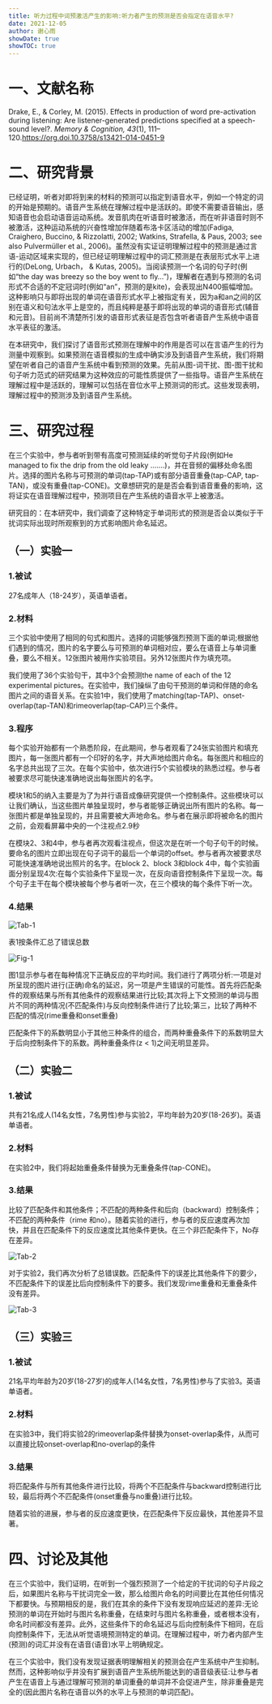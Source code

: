 ```yaml
---
title: 听力过程中词预激活产生的影响:听力者产生的预测是否会指定在语音水平?
date: 2021-12-05
author: 谢心雨
showDate: true
showTOC: true 
---
```


# 一、文献名称

Drake, E., & Corley, M. (2015).  Effects in production of word pre-activation during listening: Are listener-generated predictions specified at a speech-sound level?. *Memory & Cognition, 43*(1), 111–120.https://org.doi.10.3758/s13421-014-0451-9 

# 二、研究背景

已经证明，听者对即将到来的材料的预测可以指定到语音水平，例如一个特定的词的开始是预期的。语音产生系统在理解过程中是活跃的。即使不需要语音输出，感知语音也会启动语音运动系统。发音肌肉在听语音时被激活，而在听非语音时则不被激活，这种运动系统的兴奋性增加伴随着布洛卡区活动的增加(Fadiga, Craighero, Buccino, & Rizzolatti, 2002; Watkins, Strafella, & Paus, 2003; see also Pulvermüller et al., 2006)。虽然没有实证证明理解过程中的预测是通过言语-运动区域来实现的，但已经证明理解过程中的词汇预测是在表层形式水平上进行的(DeLong, Urbach， & Kutas, 2005)。当阅读预测一个名词的句子时(例如“the day was breezy so the boy went to fly…”)，理解者在遇到与预测的名词形式不合适的不定冠词时(例如“an”，预测的是kite)，会表现出N400振幅增加。这种影响只与即将出现的单词在语音形式水平上被指定有关，因为a和an之间的区别在语义和句法水平上是空的，而且纯粹是基于即将出现的单词的语音形式(辅音和元音)。目前尚不清楚所引发的语音形式表征是否包含听者语音产生系统中语音水平表征的激活。

在本研究中，我们探讨了语音形式预测在理解中的作用是否可以在言语产生的行为测量中观察到。如果预测在语音模拟的生成中确实涉及到语音产生系统，我们将期望在听者自己的语音产生系统中看到预测的效果。先前从图-词干扰、图-图干扰和句子听力范式的研究结果为这种效应的可能性质提供了一些指导。语音产生系统在理解过程中是活跃的，理解可以包括在音位水平上预测词的形式。这些发现表明，理解过程中的预测涉及到语音产生系统。

# 三、研究过程

在三个实验中，参与者听到带有高度可预测延续的听觉句子片段(例如He managed to fix the drip from the old leaky .……)，并在音频的偏移处命名图片。选择的图片名称与可预测的单词(tap-TAP)或有部分语音重叠(tap-CAP, tap-TAN)，或没有重叠(tap-CONE)。文章想研究的是是否会看到语音重叠的影响，这将证实在语音理解过程中，预测项目在产生系统的语音水平上被激活。

研究目的：在本研究中，我们调查了这种特定于单词形式的预测是否会以类似于干扰词实际出现时所观察到的方式影响图片命名延迟。

## （一）实验一

### 1.被试

27名成年人（18-24岁），英语单语者。

### 2.材料

三个实验中使用了相同的句式和图片。选择的词能够强烈预测下面的单词;根据他们遇到的情况，图片的名字要么与可预测的单词相对应，要么在语音上与单词重叠，要么不相关。12张图片被用作实验项目。另外12张图片作为填充项。

我们使用了36个实验句干，其中3个会预测the name of each of the 12 experimental pictures。在实验中，我们操纵了由句干预测的单词和伴随的命名图片之间的语音关系。在实验1中，我们使用了matching(tap-TAP)、onset-overlap(tap-TAN)和rimeoverlap(tap-CAP)三个条件。

### 3.程序

每个实验开始都有一个熟悉阶段，在此期间，参与者观看了24张实验图片和填充图片，每一张图片都有一个印好的名字，并大声地给图片命名。每张图片和相应的名字总共出现了三次。在每个实验中，依次进行5个实验模块的熟悉过程。参与者被要求尽可能快速准确地说出每张图片的名字。

模块1和5的纳入主要是为了为并行语音成像研究提供一个控制条件。这些模块可以让我们确认，当这些图片单独呈现时，参与者能够正确说出所有图片的名称。每一张图片都是单独呈现的，并且需要被大声地命名。参与者在展示即将被命名的图片之前，会观看屏幕中央的一个注视点2.9秒

在模块2、3和4中，参与者再次观看注视点，但这次是在听一个句子句干的时候。要命名的图片立即出现在句子词干的最后一个单词的offset。参与者再次被要求尽可能快速准确地说出照片的名字。在block 2、block 3和block 4中，每个实验画面分别呈现4次:在每个实验条件下呈现一次，在反向语音控制条件下呈现一次。每个句子主干在每个模块被每个参与者听一次，在三个模块的每个条件下听一次。

### 4.结果

![Tab-1](../Supporting_Information/2021-12-05-XXY1-Tab-1.png)

表1按条件汇总了错误总数

![Fig-1](../Supporting_Information/2021-12-05-XXY1-Fig-1.png)

图1显示参与者在每种情况下正确反应的平均时间。我们进行了两项分析:一项是对所呈现的图片进行(正确)命名的延迟，另一项是产生错误的可能性。首先将匹配条件的观察结果与所有其他条件的观察结果进行比较;其次将上下文预测的单词与图片不同的两种情况(不匹配条件)与反向控制条件进行了比较;第三，比较了两种不匹配的情况(rime重叠和onset重叠)

匹配条件下的系数明显小于其他三种条件的组合，而两种重叠条件下的系数明显大于后向控制条件下的系数。两种重叠条件(z < 1)之间无明显差异。

## （二）实验二

### 1.被试

共有21名成人(14名女性，7名男性)参与实验2，平均年龄为20岁(18-26岁)。英语单语者。

### 2.材料

在实验2中，我们将起始重叠条件替换为无重叠条件(tap-CONE)。

### 3.结果

比较了匹配条件和其他条件；不匹配的两种条件和后向（backward）控制条件；不匹配的两种条件（rime 和no）。随着实验的进行，参与者的反应速度再次加快，并且在匹配条件下的反应速度比其他条件更快。在三个非匹配条件下，No存在差异。

![Tab-2](../Supporting_Information/2021-12-05-XXY1-Tab-2.png)

对于实验2，我们再次分析了总错误数。匹配条件下的误差比其他条件下的要少，不匹配条件下的误差比后向控制条件下的要多。我们发现rime重叠和无重叠条件没有差异。

![Tab-3](../Supporting_Information/2021-12-05-XXY1-Tab-3.png)

## （三）实验三

### 1.被试

21名平均年龄为20岁(18-27岁)的成年人(14名女性，7名男性)参与了实验3。英语单语者。

### 2.材料

在实验3中，我们将实验2的rimeoverlap条件替换为onset-overlap条件，从而可以直接比较onset-overlap和no-overlap的条件

### 3.结果

将匹配条件与所有其他条件进行比较，将两个不匹配条件与backward控制进行比较，最后将两个不匹配条件(onset重叠与no重叠)进行比较。

随着实验的进展，参与者的反应速度更快，在匹配条件下反应最快，其他差异不显著。

# 四、讨论及其他

在三个实验中，我们证明，在听到一个强烈预测了一个给定的干扰词的句子片段之后，如果图片名称与干扰词完全一致，那么给图片命名的时间要比在其他任何情况下都要快。与预期相反的是，我们在其余的条件下没有发现响应延迟的差异:无论预测的单词在开始时与图片名称重叠，在结束时与图片名称重叠，或者根本没有，命名时间都没有差异。此外，这些条件下的命名延迟与后向控制条件下相同，在后向控制条件下，无法从听觉语境预测特定的单词。在理解过程中，听力者内部产生(预测)的词汇并没有在语音(语音)水平上明确规定。

在三个实验中，我们没有发现证据表明理解相关的预测会在产生系统中产生抑制。然而，这种影响似乎并没有扩展到语音产生系统所能达到的语音级表征:让参与者产生在语音上与通过理解可预测的单词重叠的单词并不会促进产生，除非重叠是完全的(因此图片名称在语音以外的水平上与预测的单词匹配)。
